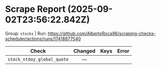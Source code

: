 # Scrape Report (2025-09-02T23:56:22.842Z)

Group: `stocks`  |  Run: https://github.com/AlbertoRoca96/scraping-checks-scheduler/actions/runs/17418877540

| Check | Changed | Keys | Error |
|---|:---:|:--|:--|
| `stock_ntdoy_global_quote` | — |  |  |
